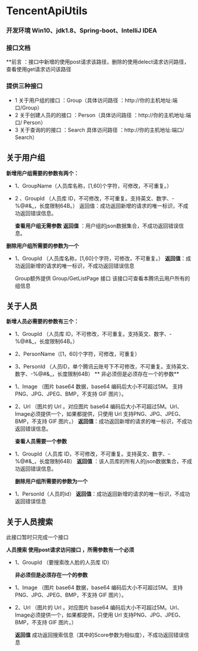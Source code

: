 #                                                        TencentApiUtils
### 开发环境 Win10、jdk1.8、Spring-boot、IntelliJ IDEA  


### 接口文档
                                     
                                             
**前言 ：接口中新增的使用post请求该路径，删除的使用delect请求访问路径，查看使用get请求访问该路径



 ### 提供三种接口 
- 1 关于用户组的接口 ：Group（具体访问路径 ：http://你的主机地址:端口/Group）
- 2 关于创建人员的的接口 ：Person（具体访问路径 ：http://你的主机地址:端口/ Person）
- 3 关于查询的的接口 ：Search 具体访问路径 ：http://你的主机地址:端口/ Search）

 


## 关于用户组
  
   **新增用户组需要的参数有两个：**
- 1、GroupName（人员库名称，[1,60]个字符，可修改，不可重复。）
- 2 、GroupId （人员库 ID，不可修改，不可重复。支持英文、数字、-%@#&_，长度限制64B。）
返回值：成功返回新增的请求的唯一标识，不成功返回错误信息。

   **查看用户组无需参数**
**返回值** ：用户组的json数据集合，不成功返回错误信息。


**删除用户组所需要的参数为一个**
- 1、GroupId （人员库名称，[1,60]个字符，可修改，不可重复。）
**返回值**：成功返回新增的请求的唯一标识，不成功返回错误信息



    Group额外提供 Group/GetListPage 接口 该接口可查看本腾讯云用户所有的组信息


## 关于人员
  
  **新增人员必需要的参数有三个：**
- 1、GroupId （人员库 ID，不可修改，不可重复。支持英文、数字、-%@#&_，长度限制64B。）
- 2、PersonName（[1，60]个字符，可修改，可重复）
- 3、PersonId （人员ID，单个腾讯云账号下不可修改，不可重复。支持英文、数字、-%@#&_，长度限制64B）
 ** 非必须但是必须存在一个的参数**
- 1、Image （图片 base64 数据，base64 编码后大小不可超过5M。 支持PNG、JPG、JPEG、BMP，不支持 GIF 图片）。
- 2、Url   （图片的 Url 。对应图片 base64 编码后大小不可超过5M。Url、Image必须提供一个，如果都提供，只使用 Url 支持PNG、JPG、JPEG、BMP，不支持 GIF 图片。）
**返回值**：成功返回新增的请求的唯一标识，不成功返回错误信息。


   **查看人员需要一个参数**
 - 1、GroupId（人员库 ID，不可修改，不可重复。支持英文、数字、-%@#&_，长度限制64B）
**返回值** ：该人员库的所有人的json数据集合，不成功返回错误信息。


   **删除用户组所需要的参数为一个**
- 1、PersonId（人员的id）
**返回值**：成功返回新增的请求的唯一标识，不成功返回错误信息


## 关于人员搜索

  此接口暂时只完成一个接口
 
  **人员搜索 使用post请求访问接口 ，所需参数有一个必须**
 
- 1、GroupId  （要搜索改人脸的人员库 ID）
 
    **非必须但是必须存在一个的参数**
- 1、Image （图片 base64 数据，base64 编码后大小不可超过5M。 支持PNG、JPG、JPEG、BMP，不支持 GIF 图片）。
- 2、Url  （图片的 Url 。对应图片 base64 编码后大小不可超过5M。Url、Image必须提供一个，如果都提供，只使用 Url 支持PNG、JPG、JPEG、BMP，不支持 GIF 图片。）
    
  **返回值** 成功返回搜索信息（其中的Score参数为相似度），不成功返回错误信息
    





